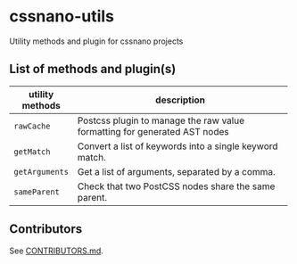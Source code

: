 cssnano-utils
=============

Utility methods and plugin for cssnano projects

List of methods and plugin(s)
-----------------------------

<table style="width:99%;"><colgroup><col style="width: 20%" /><col style="width: 79%" /></colgroup><thead><tr class="header"><th><strong>utility methods</strong></th><th><strong>description</strong></th></tr></thead><tbody><tr class="odd"><td><code>rawCache</code></td><td>Postcss plugin to manage the raw value formatting for generated AST nodes</td></tr><tr class="even"><td><code>getMatch</code></td><td>Convert a list of keywords into a single keyword match.</td></tr><tr class="odd"><td><code>getArguments</code></td><td>Get a list of arguments, separated by a comma.</td></tr><tr class="even"><td><code>sameParent</code></td><td>Check that two PostCSS nodes share the same parent.</td></tr></tbody></table>

Contributors
------------

See [CONTRIBUTORS.md](https://github.com/cssnano/cssnano/blob/master/CONTRIBUTORS.md).
